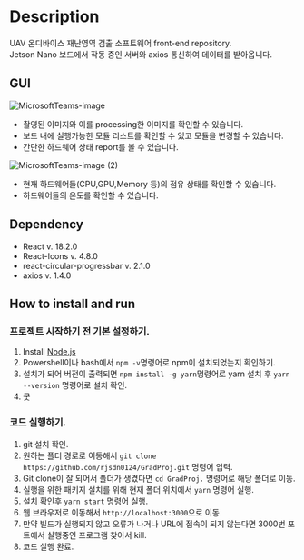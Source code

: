 # Description
UAV 온디바이스 재난영역 검출 소프트웨어 front-end repository.\
Jetson Nano 보드에서 작동 중인 서버와 axios 통신하여 데이터를 받아옵니다.

## GUI
![MicrosoftTeams-image](https://github.com/rjsdn0124/GradProj/assets/44187187/3b44d2c6-2da3-4491-bf57-528b4dd329c6)
- 촬영된 이미지와 이를 processing한 이미지를 확인할 수 있습니다.
- 보드 내에 실행가능한 모듈 리스트를 확인할 수 있고 모듈을 변경할 수 있습니다.
- 간단한 하드웨어 상태 report를 볼 수 있습니다.

![MicrosoftTeams-image (2)](https://github.com/rjsdn0124/GradProj/assets/44187187/b601f574-20cb-4b02-a7f7-63d59121506b)
- 현재 하드웨어들(CPU,GPU,Memory 등)의 점유 상태를 확인할 수 있습니다.
- 하드웨어들의 온도를 확인할 수 있습니다.

## Dependency
 - React v. 18.2.0
 - React-Icons v. 4.8.0
 - react-circular-progressbar v. 2.1.0
 - axios v. 1.4.0


## How to install and run
### 프로젝트 시작하기 전 기본 설정하기.
  1. Install [Node.js](https://nodejs.org/ko)
  2. Powershell이나 bash에서 `npm -v`명령어로 npm이 설치되었는지 확인하기. 
  3. 설치가 되어 버전이 출력되면 `npm install -g yarn`명령어로 yarn 설치 후 `yarn --version` 명령어로 설치 확인.
  4. 굿
  
### 코드 실행하기.
  1. git 설치 확인.
  2. 원하는 폴더 경로로 이동해서 `git clone https://github.com/rjsdn0124/GradProj.git` 명령어 입력.
  3. Git clone이 잘 되어서 폴더가 생겼다면 `cd GradProj.` 명령어로 해당 폴더로 이동.
  4. 실행을 위한 패키지 설치를 위해 현재 폴더 위치에서 `yarn` 명령어 실행.
  5. 설치 확인후 `yarn start` 명령어 실행.
  6. 웹 브라우저로 이동해서 `http://localhost:3000`으로 이동
  7. 만약 빌드가 실행되지 않고 오류가 나거나 URL에 접속이 되지 않는다면 3000번 포트에서 실행중인 프로그램 찾아서 kill.
  8. 코드 실행 완료.
  
  
